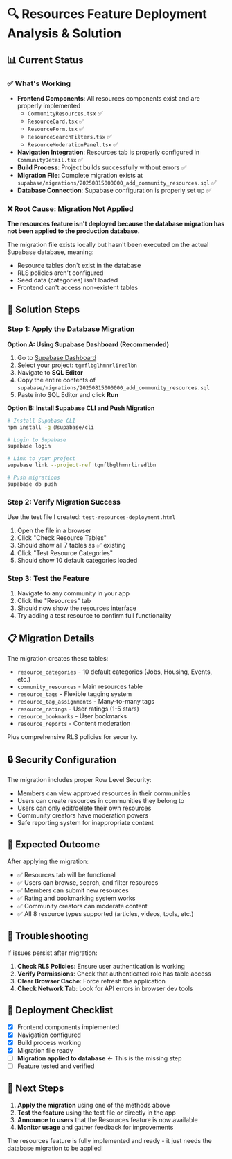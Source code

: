 # 🔍 Resources Feature Deployment Analysis & Solution

## 📊 Current Status

### ✅ What's Working
- **Frontend Components**: All resources components exist and are properly implemented
  - `CommunityResources.tsx` ✅
  - `ResourceCard.tsx` ✅  
  - `ResourceForm.tsx` ✅
  - `ResourceSearchFilters.tsx` ✅
  - `ResourceModerationPanel.tsx` ✅
- **Navigation Integration**: Resources tab is properly configured in `CommunityDetail.tsx` ✅
- **Build Process**: Project builds successfully without errors ✅
- **Migration File**: Complete migration exists at `supabase/migrations/20250815000000_add_community_resources.sql` ✅
- **Database Connection**: Supabase configuration is properly set up ✅

### ❌ Root Cause: Migration Not Applied

**The resources feature isn't deployed because the database migration has not been applied to the production database.**

The migration file exists locally but hasn't been executed on the actual Supabase database, meaning:
- Resource tables don't exist in the database
- RLS policies aren't configured  
- Seed data (categories) isn't loaded
- Frontend can't access non-existent tables

## 🚀 Solution Steps

### Step 1: Apply the Database Migration

**Option A: Using Supabase Dashboard (Recommended)**
1. Go to [Supabase Dashboard](https://supabase.com/dashboard)
2. Select your project: `tgmflbglhmnrliredlbn`
3. Navigate to **SQL Editor**
4. Copy the entire contents of `supabase/migrations/20250815000000_add_community_resources.sql`
5. Paste into SQL Editor and click **Run**

**Option B: Install Supabase CLI and Push Migration**
```bash
# Install Supabase CLI
npm install -g @supabase/cli

# Login to Supabase
supabase login

# Link to your project
supabase link --project-ref tgmflbglhmnrliredlbn

# Push migrations
supabase db push
```

### Step 2: Verify Migration Success

Use the test file I created: `test-resources-deployment.html`

1. Open the file in a browser
2. Click "Check Resource Tables" 
3. Should show all 7 tables as ✅ existing
4. Click "Test Resource Categories"
5. Should show 10 default categories loaded

### Step 3: Test the Feature

1. Navigate to any community in your app
2. Click the "Resources" tab
3. Should now show the resources interface
4. Try adding a test resource to confirm full functionality

## 📋 Migration Details

The migration creates these tables:
- `resource_categories` - 10 default categories (Jobs, Housing, Events, etc.)
- `community_resources` - Main resources table
- `resource_tags` - Flexible tagging system
- `resource_tag_assignments` - Many-to-many tags
- `resource_ratings` - User ratings (1-5 stars)
- `resource_bookmarks` - User bookmarks
- `resource_reports` - Content moderation

Plus comprehensive RLS policies for security.

## 🔒 Security Configuration

The migration includes proper Row Level Security:
- Members can view approved resources in their communities
- Users can create resources in communities they belong to
- Users can only edit/delete their own resources
- Community creators have moderation powers
- Safe reporting system for inappropriate content

## 🎯 Expected Outcome

After applying the migration:
- ✅ Resources tab will be functional
- ✅ Users can browse, search, and filter resources
- ✅ Members can submit new resources
- ✅ Rating and bookmarking system works
- ✅ Community creators can moderate content
- ✅ All 8 resource types supported (articles, videos, tools, etc.)

## 🚨 Troubleshooting

If issues persist after migration:

1. **Check RLS Policies**: Ensure user authentication is working
2. **Verify Permissions**: Check that authenticated role has table access
3. **Clear Browser Cache**: Force refresh the application
4. **Check Network Tab**: Look for API errors in browser dev tools

## 📝 Deployment Checklist

- [x] Frontend components implemented
- [x] Navigation configured
- [x] Build process working
- [x] Migration file ready
- [ ] **Migration applied to database** ← This is the missing step
- [ ] Feature tested and verified

## 🎉 Next Steps

1. **Apply the migration** using one of the methods above
2. **Test the feature** using the test file or directly in the app
3. **Announce to users** that the Resources feature is now available
4. **Monitor usage** and gather feedback for improvements

The resources feature is fully implemented and ready - it just needs the database migration to be applied!